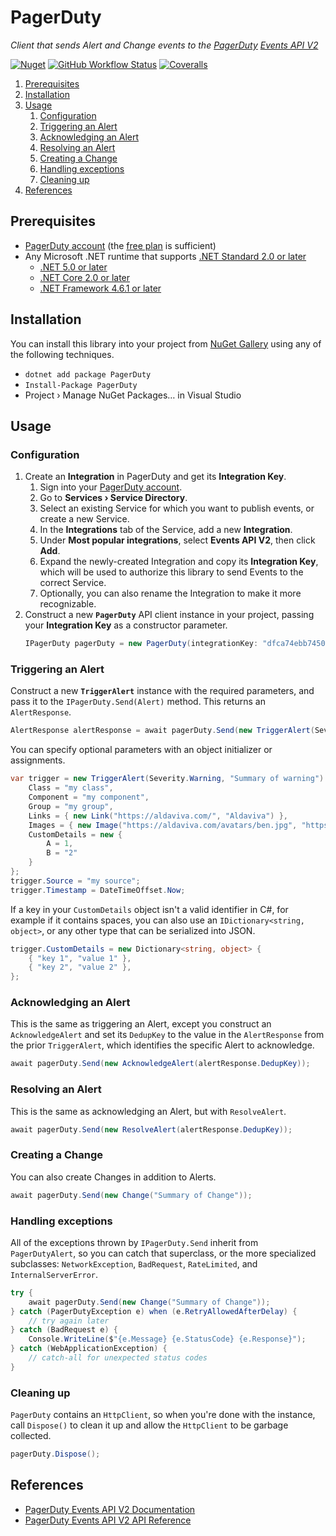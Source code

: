 PagerDuty
===

*Client that sends Alert and Change events to the [PagerDuty](https://www.pagerduty.com/home/) [Events API V2](https://developer.pagerduty.com/docs/events-api-v2/overview/)*

[![Nuget](https://img.shields.io/nuget/v/PagerDuty?logo=nuget)](https://www.nuget.org/packages/PagerDuty/) [![GitHub Workflow Status](https://img.shields.io/github/workflow/status/Aldaviva/PagerDuty/.NET?logo=github)](https://github.com/Aldaviva/PagerDuty/actions/workflows/dotnetpackage.yml) [![Coveralls](https://img.shields.io/coveralls/github/Aldaviva/PagerDuty?logo=coveralls)](https://coveralls.io/github/Aldaviva/PagerDuty?branch=master)

<!-- MarkdownTOC autolink="true" bracket="round" autoanchor="true" levels="1,2,3" style="ordered" -->

1. [Prerequisites](#prerequisites)
1. [Installation](#installation)
1. [Usage](#usage)
    1. [Configuration](#configuration)
    1. [Triggering an Alert](#triggering-an-alert)
    1. [Acknowledging an Alert](#acknowledging-an-alert)
    1. [Resolving an Alert](#resolving-an-alert)
    1. [Creating a Change](#creating-a-change)
    1. [Handling exceptions](#handling-exceptions)
    1. [Cleaning up](#cleaning-up)
1. [References](#references)

<!-- /MarkdownTOC -->

<a id="prerequisites"></a>
## Prerequisites

- [PagerDuty account](https://www.pagerduty.com/sign-up/) (the [free plan](https://www.pagerduty.com/sign-up-free/?type=free) is sufficient)
- Any Microsoft .NET runtime that supports [.NET Standard 2.0 or later](https://docs.microsoft.com/en-us/dotnet/standard/net-standard?tabs=net-standard-2-0#net-standard-versions)
    - [.NET 5.0 or later](https://dotnet.microsoft.com/en-us/download/dotnet)
    - [.NET Core 2.0 or later](https://dotnet.microsoft.com/en-us/download/dotnet)
    - [.NET Framework 4.6.1 or later](https://dotnet.microsoft.com/en-us/download/dotnet-framework)

<a id="installation"></a>
## Installation

You can install this library into your project from [NuGet Gallery](https://www.nuget.org/packages/PagerDuty) using any of the following techniques.
- `dotnet add package PagerDuty`
- `Install-Package PagerDuty`
- Project › Manage NuGet Packages… in Visual Studio

<a id="usage"></a>
## Usage

<a id="configuration"></a>
### Configuration

1. Create an **Integration** in PagerDuty and get its **Integration Key**.
    1. Sign into your [PagerDuty account](https://app.pagerduty.com/).
    1. Go to **Services › Service Directory**.
    1. Select an existing Service for which you want to publish events, or create a new Service.
    1. In the **Integrations** tab of the Service, add a new **Integration**.
    1. Under **Most popular integrations**, select **Events API V2**, then click **Add**.
    1. Expand the newly-created Integration and copy its **Integration Key**, which will be used to authorize this library to send Events to the correct Service.
    1. Optionally, you can also rename the Integration to make it more recognizable.
1. Construct a new **`PagerDuty`** API client instance in your project, passing your **Integration Key** as a constructor parameter.
    ```cs
    IPagerDuty pagerDuty = new PagerDuty(integrationKey: "dfca74ebb7450b3e6da3ba6083a323f4");
    ```

<a id="triggering-an-alert"></a>
### Triggering an Alert

Construct a new **`TriggerAlert`** instance with the required parameters, and pass it to the `IPagerDuty.Send(Alert)` method. This returns an `AlertResponse`.

```cs
AlertResponse alertResponse = await pagerDuty.Send(new TriggerAlert(Severity.Error, "Summary"));
```

You can specify optional parameters with an object initializer or assignments.

```cs
var trigger = new TriggerAlert(Severity.Warning, "Summary of warning") {
    Class = "my class",
    Component = "my component",
    Group = "my group",
    Links = { new Link("https://aldaviva.com/", "Aldaviva") },
    Images = { new Image("https://aldaviva.com/avatars/ben.jpg", "https://aldaviva.com/", "Ben Hutchison") },
    CustomDetails = new {
        A = 1,
        B = "2"
    }
};
trigger.Source = "my source";
trigger.Timestamp = DateTimeOffset.Now;
```

If a key in your `CustomDetails` object isn't a valid identifier in C#, for example if it contains spaces, you can also use an `IDictionary<string, object>`, or any other type that can be serialized into JSON.

```cs
trigger.CustomDetails = new Dictionary<string, object> {
    { "key 1", "value 1" },
    { "key 2", "value 2" },
};
```

<a id="acknowledging-an-alert"></a>
### Acknowledging an Alert

This is the same as triggering an Alert, except you construct an `AcknowledgeAlert` and set its `DedupKey` to the value in the `AlertResponse` from the prior `TriggerAlert`, which identifies the specific Alert to acknowledge.

```cs
await pagerDuty.Send(new AcknowledgeAlert(alertResponse.DedupKey));
```

<a id="resolving-an-alert"></a>
### Resolving an Alert

This is the same as acknowledging an Alert, but with `ResolveAlert`.

```cs
await pagerDuty.Send(new ResolveAlert(alertResponse.DedupKey));
```

<a id="creating-a-change"></a>
### Creating a Change

You can also create Changes in addition to Alerts.

```cs
await pagerDuty.Send(new Change("Summary of Change"));
```

<a id="handling-exceptions"></a>
### Handling exceptions

All of the exceptions thrown by `IPagerDuty.Send` inherit from `PagerDutyAlert`, so you can catch that superclass, or the more specialized subclasses: `NetworkException`, `BadRequest`, `RateLimited`, and `InternalServerError`.

```cs
try {
    await pagerDuty.Send(new Change("Summary of Change"));
} catch (PagerDutyException e) when (e.RetryAllowedAfterDelay) {
    // try again later
} catch (BadRequest e) {
    Console.WriteLine($"{e.Message} {e.StatusCode} {e.Response}");
} catch (WebApplicationException) {
    // catch-all for unexpected status codes
}
```

<a id="cleaning-up"></a>
### Cleaning up

`PagerDuty` contains an `HttpClient`, so when you're done with the instance, call `Dispose()` to clean it up and allow the `HttpClient` to be garbage collected.

```cs
pagerDuty.Dispose();
```

<a id="references"></a>
## References

- [PagerDuty Events API V2 Documentation](https://developer.pagerduty.com/docs/events-api-v2/overview/)
- [PagerDuty Events API V2 API Reference](https://developer.pagerduty.com/api-reference/YXBpOjI3NDgyNjU-pager-duty-v2-events-api)